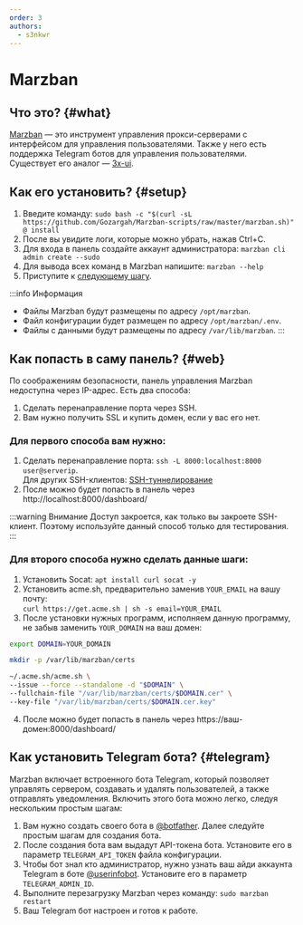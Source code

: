 ```yaml
---
order: 3
authors:
  - s3nkwr
---
```


# Marzban

## Что это? {#what}

[Marzban](https://gozargah.github.io/marzban/ru/) — это инструмент управления прокси-серверами с интерфейсом для управления пользователями. Также у него есть поддержка Telegram ботов для управления пользователями.
Существует его аналог — [3x-ui](3x-ui.md).

## Как его установить? {#setup}

1. Введите команду: `sudo bash -c "$(curl -sL https://github.com/Gozargah/Marzban-scripts/raw/master/marzban.sh)" @ install`
2. После вы увидите логи, которые можно убрать, нажав Ctrl+C.
3. Для входа в панель создайте аккаунт администратора: `marzban cli admin create --sudo`
4. Для вывода всех команд в Marzban напишите: `marzban --help`
5. Приступите к [следующему шагу](#web).

:::info Информация

- Файлы Marzban будут размещены по адресу `/opt/marzban`.
- Файл конфигурации будет размещен по адресу `/opt/marzban/.env`.
- Файлы с данными будут размещены по адресу `/var/lib/marzban`.
:::

## Как попасть в саму панель? {#web}

По соображениям безопасности, панель управления Marzban недоступна через IP-адрес. Есть два способа:

1. Сделать перенаправление порта через SSH.
2. Вам нужно получить SSL и купить домен, если у вас его нет.

### Для первого способа вам нужно:

1. Сделать перенаправление порта: `ssh -L 8000:localhost:8000 user@serverip`. \
   Для других SSH-клиентов: [SSH-туннелирование](/vds/sshtunnel)
2. После можно будет попасть в панель через http://localhost:8000/dashboard/

:::warning Внимание
Доступ закроется, как только вы закроете SSH-клиент. Поэтому используйте данный способ только для тестирования.
:::

### Для второго способа нужно сделать данные шаги:

1. Установить Socat: `apt install curl socat -y`
2. Установить acme.sh, предварительно заменив `YOUR_EMAIL` на вашу почту: \
   `curl https://get.acme.sh | sh -s email=YOUR_EMAIL`
3. После установки нужных программ, исполняем данную программу, не забыв заменить `YOUR_DOMAIN` на ваш домен:

```bash
export DOMAIN=YOUR_DOMAIN

mkdir -p /var/lib/marzban/certs

~/.acme.sh/acme.sh \
--issue --force --standalone -d "$DOMAIN" \
--fullchain-file "/var/lib/marzban/certs/$DOMAIN.cer" \
--key-file "/var/lib/marzban/certs/$DOMAIN.cer.key"
```

4. После можно будет попасть в панель через https://ваш-домен:8000/dashboard/

## Как установить Telegram бота? {#telegram}

Marzban включает встроенного бота Telegram, который позволяет управлять сервером, создавать и удалять пользователей, а также отправлять уведомления. Включить этого бота можно легко, следуя нескольким простым шагам:

1. Вам нужно создать своего бота в [@botfather](https://t.me/botfather). Далее следуйте простым шагам для создания бота.
2. После создания бота вам выдадут API-токена бота. Установите его в параметр `TELEGRAM_API_TOKEN` файла конфигурации.
3. Чтобы бот знал кто администратор, нужно узнать ваш айди аккаунта Telegram в боте [@userinfobot](https://t.me/userinfobot). Установите его в параметр `TELEGRAM_ADMIN_ID`.
4. Выполните перезагрузку Marzban через команду: `sudo marzban restart`
5. Ваш Telegram бот настроен и готов к работе.
